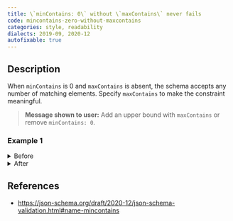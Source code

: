 ```yaml
---
title: \`minContains: 0\` without \`maxContains\` never fails
code: mincontains-zero-without-maxcontains
categories: style, readability
dialects: 2019-09, 2020-12
autofixable: true
---
```


## Description
When `minContains` is 0 and `maxContains` is absent, the schema accepts any number of matching elements. Specify `maxContains` to make the constraint meaningful.

> **Message shown to user:**
> Add an upper bound with `maxContains` or remove `minContains: 0`.

### Example 1
<details><summary>Before</summary>
```json
{
  "$schema": "https://json-schema.org/draft/2020-12/schema",
  "type": "array",
  "minContains": 0,
  "contains": {
    "type": "number"
  }
}
```
</details>

<details><summary>After</summary>
```json
{
  "$schema": "https://json-schema.org/draft/2020-12/schema",
  "type": "array",
  "contains": {
    "type": "number"
  }
}
```
</details>

## References
* <https://json-schema.org/draft/2020-12/json-schema-validation.html#name-mincontains>

